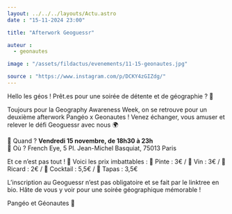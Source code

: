 ```yaml
---
layout: ../../../layouts/Actu.astro
date : "15-11-2024 23:00"

title: "Afterwork Geoguessr"

auteur :
  - geonautes

image : "/assets/fildactus/evenements/11-15-geonautes.jpg"

source : "https://www.instagram.com/p/DCKY4zGIZdg/"
---
```


Hello les géos ! Prêt.es pour une soirée de détente et de géographie ? 🌟

Toujours pour la Geography Awareness Week, on se retrouve pour un deuxième afterwork Pangéo x Geonautes ! Venez échanger, vous amuser et relever le défi Geoguessr avec nous 🌍

📅 Quand ? __Vendredi 15 novembre, de 18h30 à 23h__   
📍 Où ? French Eye, 5 Pl. Jean-Michel Basquiat, 75013 Paris

Et ce n’est pas tout ! 🍹 Voici les prix imbattables : 🍺 Pinte : 3€ / 🍷 Vin : 3€ / 🥃 Ricard : 2€ / 🍹 Cocktail : 5,5€ / 🌮 Tapas : 3,5€

L’inscription au Geoguessr n’est pas obligatoire et se fait par le linktree en bio. Hâte de vous y voir pour une soirée géographique mémorable !

Pangéo et Géonautes 💚